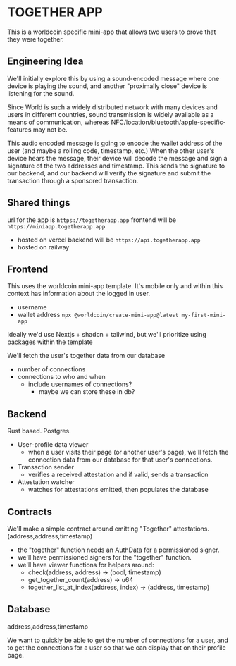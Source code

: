 

# TOGETHER APP

This is a worldcoin specific mini-app that allows two users to prove that they were together.

## Engineering Idea

We'll initially explore this by using a sound-encoded message where one device is playing the sound, and another "proximally close" device is listening for the sound.

Since World is such a widely distributed network with many devices and users in different countries, sound transmission is widely available as a means of communication, whereas NFC/location/bluetooth/apple-specific-features may not be.

This audio encoded message is going to encode the wallet address of the user (and maybe a rolling code, timestamp, etc.)
When the other user's device hears the message, their device will decode the message and sign a signature of the two addresses and timestamp. This sends the signature to our backend, and our backend will verify the signature and submit the transaction through a sponsored transaction.

## Shared things

url for the app is `https://togetherapp.app`
frontend will be `https://miniapp.togetherapp.app`
- hosted on vercel
backend will be `https://api.togetherapp.app`
- hosted on railway

## Frontend
This uses the worldcoin mini-app template. It's mobile only and within this context has information about the logged in user.
- username
- wallet address
`npx @worldcoin/create-mini-app@latest my-first-mini-app`

Ideally we'd use Nextjs + shadcn + tailwind, but we'll prioritize using packages within the template

We'll fetch the user's together data from our database
- number of connections
- connections to who and when
  - include usernames of connections?
    - maybe we can store these in db?

## Backend
Rust based. Postgres.

- User-profile data viewer
  - when a user visits their page (or another user's page), we'll fetch the connection data from our database for that user's connections.
- Transaction sender
  - verifies a received attestation and if valid, sends a transaction
- Attestation watcher
  - watches for attestations emitted, then populates the database


## Contracts

We'll make a simple contract around emitting "Together" attestations.
(address,address,timestamp)

- the "together" function needs an AuthData for a permissioned signer.
- we'll have permissioned signers for the "together" function.
- we'll have viewer functions for helpers around:
  - check(address, address) -> (bool, timestamp)
  - get_together_count(address) -> u64
  - together_list_at_index(address, index) -> (address, timestamp)

## Database
address,address,timestamp

We want to quickly be able to get the number of connections for a user, and to get the connections for a user so that we can display that on their profile page.






